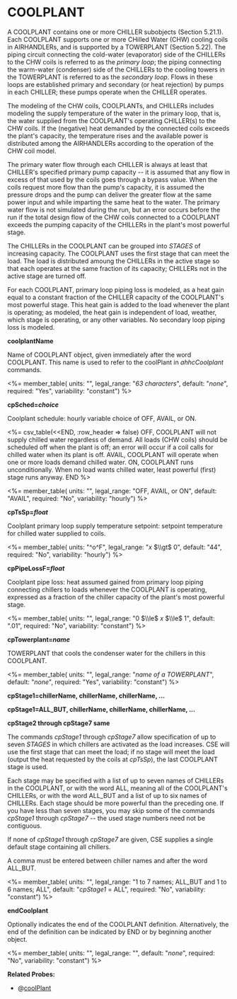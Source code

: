 # COOLPLANT

A COOLPLANT contains one or more CHILLER subobjects (Section 5.21.1). Each COOLPLANT supports one or more CHilled Water (CHW) cooling coils in AIRHANDLERs, and is supported by a TOWERPLANT (Section 5.22). The piping circuit connecting the cold-water (evaporator) side of the CHILLERs to the CHW coils is referred to as the *primary loop*; the piping connecting the warm-water (condenser) side of the CHILLERs to the cooling towers in the TOWERPLANT is referred to as the *secondary loop*. Flows in these loops are established primary and secondary (or heat rejection) by pumps in each CHILLER; these pumps operate when the CHILLER operates.

The modeling of the CHW coils, COOLPLANTs, and CHILLERs includes modeling the supply temperature of the water in the primary loop, that is, the water supplied from the COOLPLANT's operating CHILLER(s) to the CHW coils. If the (negative) heat demanded by the connected coils exceeds the plant's capacity, the temperature rises and the available power is distributed among the AIRHANDLERs according to the operation of the CHW coil model.

The primary water flow through each CHILLER is always at least that CHILLER's specified primary pump capacity -- it is assumed that any flow in excess of that used by the coils goes through a bypass value. When the coils request more flow than the pump's capacity, it is assumed the pressure drops and the pump can deliver the greater flow at the same power input and while imparting the same heat to the water. The primary water flow is not simulated during the run, but an error occurs before the run if the total design flow of the CHW coils connected to a COOLPLANT exceeds the pumping capacity of the CHILLERs in the plant's most powerful stage.

The CHILLERs in the COOLPLANT can be grouped into *STAGES* of increasing capacity. The COOLPLANT uses the first stage that can meet the load. The load is distributed amoung the CHILLERs in the active stage so that each operates at the same fraction of its capacity; CHILLERs not in the active stage are turned off.

For each COOLPLANT, primary loop piping loss is modeled, as a heat gain equal to a constant fraction of the CHILLER capacity of the COOLPLANT's most powerful stage. This heat gain is added to the load whenever the plant is operating; as modeled, the heat gain is independent of load, weather, which stage is operating, or any other variables. No secondary loop piping loss is modeled.

**coolplantName**

Name of COOLPLANT object, given immediately after the word COOLPLANT. This name is used to refer to the coolPlant in *ahhcCoolplant* commands.

<%= member_table(
  units: "",
  legal_range: "*63 characters*",
  default: "*none*",
  required: "Yes",
  variability: "constant") %>

**cpSched=*choice***

Coolplant schedule: hourly variable choice of OFF, AVAIL, or ON.

<%= csv_table(<<END, :row_header => false)
OFF, COOLPLANT will not supply chilled water regardless of demand. All loads (CHW coils) should be scheduled off when the plant is off; an error will occur if a coil calls for chilled water when its plant is off.
AVAIL, COOLPLANT will operate when one or more loads demand chilled water.
ON,      COOLPLANT runs unconditionally. When no load wants chilled water&comma; least powerful (first) stage runs anyway.
END
%>

<%= member_table(
  units: "",
  legal_range: "OFF, AVAIL, or ON",
  default: "AVAIL",
  required: "No",
  variability: "hourly") %>

**cpTsSp=*float***

Coolplant primary loop supply temperature setpoint: setpoint temperature for chilled water supplied to coils.

<%= member_table(
  units: "^o^F",
  legal_range: "*x* $\\gt$ 0",
  default: "44",
  required: "No",
  variability: "hourly") %>

**cpPipeLossF=*float***

Coolplant pipe loss: heat assumed gained from primary loop piping connecting chillers to loads whenever the COOLPLANT is operating, expressed as a fraction of the chiller capacity of the plant's most powerful stage.

<%= member_table(
  units: "",
  legal_range: "0 $\\le$ *x* $\\le$ 1",
  default: ".01",
  required: "No",
  variability: "constant") %>

**cpTowerplant=*name***

TOWERPLANT that cools the condenser water for the chillers in this COOLPLANT.

<%= member_table(
  units: "",
  legal_range: "*name of a TOWERPLANT*",
  default: "*none*",
  required: "Yes",
  variability: "constant") %>

**cpStage1=chillerName, chillerName, chillerName, ...**

**cpStage1=ALL\_BUT, chillerName, chillerName, chillerName, ...**

**cpStage2 through cpStage7 same**

The commands *cpStage1* through *cpStage7* allow specification of up to seven *STAGES* in which chillers are activated as the load increases. CSE will use the first stage that can meet the load; if no stage will meet the load (output the heat requested by the coils at *cpTsSp*), the last COOLPLANT stage is used.

Each stage may be specified with a list of up to seven names of CHILLERs in the COOLPLANT, or with the word ALL, meaning all of the COOLPLANT's CHILLERs, or with the word ALL\_BUT and a list of up to six names of CHILLERs. Each stage should be more powerful than the preceding one. If you have less than seven stages, you may skip some of the commands *cpStage1* through *cpStage7* -- the used stage numbers need not be contiguous.

If none of *cpStage1* through *cpStage7* are given, CSE supplies a single default stage containing all chillers.

A comma must be entered between chiller names and after the word ALL\_BUT.

<%= member_table(
  units: "",
  legal_range: "1 to 7 names; ALL\_BUT and 1 to 6 names; ALL",
  default: "*cpStage1* = ALL",
  required: "No",
  variability: "constant") %>

**endCoolplant**

Optionally indicates the end of the COOLPLANT definition. Alternatively, the end of the definition can be indicated by END or by beginning another object.

<%= member_table(
  units: "",
  legal_range: "",
  default: "*none*",
  required: "No",
  variability: "constant") %>

**Related Probes:**

- @[coolPlant](#p_coolplant)
